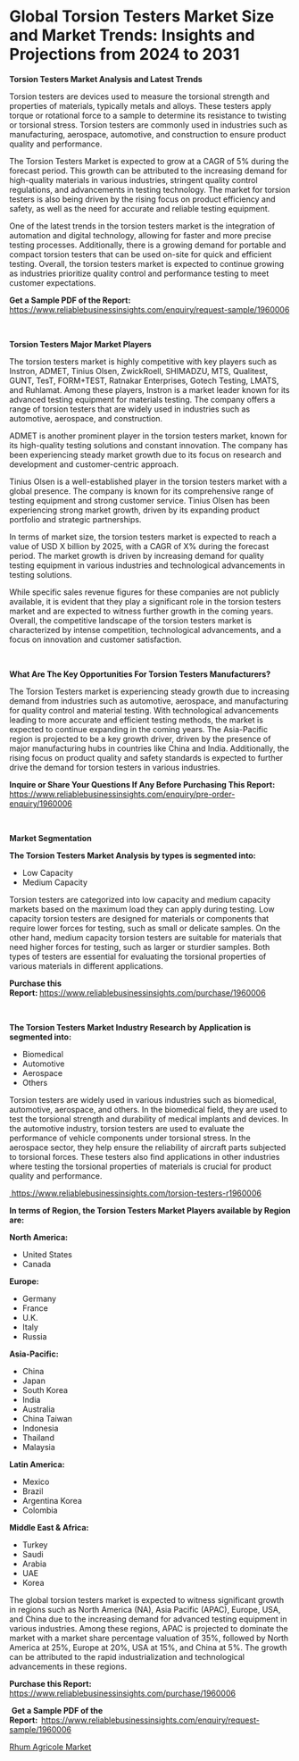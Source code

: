 <p><h1>Global Torsion Testers Market Size and Market Trends: Insights and Projections from 2024 to 2031</h1></p><p><strong>Torsion Testers Market Analysis and Latest Trends</strong></p>
<p><p>Torsion testers are devices used to measure the torsional strength and properties of materials, typically metals and alloys. These testers apply torque or rotational force to a sample to determine its resistance to twisting or torsional stress. Torsion testers are commonly used in industries such as manufacturing, aerospace, automotive, and construction to ensure product quality and performance.</p><p>The Torsion Testers Market is expected to grow at a CAGR of 5% during the forecast period. This growth can be attributed to the increasing demand for high-quality materials in various industries, stringent quality control regulations, and advancements in testing technology. The market for torsion testers is also being driven by the rising focus on product efficiency and safety, as well as the need for accurate and reliable testing equipment.</p><p>One of the latest trends in the torsion testers market is the integration of automation and digital technology, allowing for faster and more precise testing processes. Additionally, there is a growing demand for portable and compact torsion testers that can be used on-site for quick and efficient testing. Overall, the torsion testers market is expected to continue growing as industries prioritize quality control and performance testing to meet customer expectations.</p></p>
<p><strong>Get a Sample PDF of the Report:&nbsp;</strong> <a href="https://www.reliablebusinessinsights.com/enquiry/request-sample/1960006">https://www.reliablebusinessinsights.com/enquiry/request-sample/1960006</a></p>
<p>&nbsp;</p>
<p><strong>Torsion Testers Major Market Players</strong></p>
<p><p>The torsion testers market is highly competitive with key players such as Instron, ADMET, Tinius Olsen, ZwickRoell, SHIMADZU, MTS, Qualitest, GUNT, TesT, FORM+TEST, Ratnakar Enterprises, Gotech Testing, LMATS, and Ruhlamat. Among these players, Instron is a market leader known for its advanced testing equipment for materials testing. The company offers a range of torsion testers that are widely used in industries such as automotive, aerospace, and construction.</p><p>ADMET is another prominent player in the torsion testers market, known for its high-quality testing solutions and constant innovation. The company has been experiencing steady market growth due to its focus on research and development and customer-centric approach.</p><p>Tinius Olsen is a well-established player in the torsion testers market with a global presence. The company is known for its comprehensive range of testing equipment and strong customer service. Tinius Olsen has been experiencing strong market growth, driven by its expanding product portfolio and strategic partnerships.</p><p>In terms of market size, the torsion testers market is expected to reach a value of USD X billion by 2025, with a CAGR of X% during the forecast period. The market growth is driven by increasing demand for quality testing equipment in various industries and technological advancements in testing solutions.</p><p>While specific sales revenue figures for these companies are not publicly available, it is evident that they play a significant role in the torsion testers market and are expected to witness further growth in the coming years. Overall, the competitive landscape of the torsion testers market is characterized by intense competition, technological advancements, and a focus on innovation and customer satisfaction.</p></p>
<p>&nbsp;</p>
<p><strong>What Are The Key Opportunities For Torsion Testers Manufacturers?</strong></p>
<p><p>The Torsion Testers market is experiencing steady growth due to increasing demand from industries such as automotive, aerospace, and manufacturing for quality control and material testing. With technological advancements leading to more accurate and efficient testing methods, the market is expected to continue expanding in the coming years. The Asia-Pacific region is projected to be a key growth driver, driven by the presence of major manufacturing hubs in countries like China and India. Additionally, the rising focus on product quality and safety standards is expected to further drive the demand for torsion testers in various industries.</p></p>
<p><strong>Inquire or Share Your Questions If Any Before Purchasing This Report:</strong> <a href="https://www.reliablebusinessinsights.com/enquiry/pre-order-enquiry/1960006">https://www.reliablebusinessinsights.com/enquiry/pre-order-enquiry/1960006</a></p>
<p>&nbsp;</p>
<p><strong>Market Segmentation</strong></p>
<p><strong>The Torsion Testers Market Analysis by types is segmented into:</strong></p>
<p><ul><li>Low Capacity</li><li>Medium Capacity</li></ul></p>
<p><p>Torsion testers are categorized into low capacity and medium capacity markets based on the maximum load they can apply during testing. Low capacity torsion testers are designed for materials or components that require lower forces for testing, such as small or delicate samples. On the other hand, medium capacity torsion testers are suitable for materials that need higher forces for testing, such as larger or sturdier samples. Both types of testers are essential for evaluating the torsional properties of various materials in different applications.</p></p>
<p><strong>Purchase this Report:&nbsp;</strong><a href="https://www.reliablebusinessinsights.com/purchase/1960006">https://www.reliablebusinessinsights.com/purchase/1960006</a></p>
<p>&nbsp;</p>
<p><strong>The Torsion Testers Market Industry Research by Application is segmented into:</strong></p>
<p><ul><li>Biomedical</li><li>Automotive</li><li>Aerospace</li><li>Others</li></ul></p>
<p><p>Torsion testers are widely used in various industries such as biomedical, automotive, aerospace, and others. In the biomedical field, they are used to test the torsional strength and durability of medical implants and devices. In the automotive industry, torsion testers are used to evaluate the performance of vehicle components under torsional stress. In the aerospace sector, they help ensure the reliability of aircraft parts subjected to torsional forces. These testers also find applications in other industries where testing the torsional properties of materials is crucial for product quality and performance.</p></p>
<p><a href="https://www.reliablebusinessinsights.com/torsion-testers-r1960006">&nbsp;https://www.reliablebusinessinsights.com/torsion-testers-r1960006</a></p>
<p><strong>In terms of Region, the Torsion Testers Market Players available by Region are:</strong></p>
<p>
    <p> <strong> North America: </strong>
        <ul>
            <li>United States</li>
            <li>Canada</li>
        </ul>
        </p> 
    <p> <strong> Europe: </strong>
        <ul>
            <li>Germany</li>
            <li>France</li>
            <li>U.K.</li>
            <li>Italy</li>
            <li>Russia</li>
        </ul>
        </p> 
    <p> <strong> Asia-Pacific: </strong>
        <ul>
            <li>China</li>
            <li>Japan</li>
            <li>South Korea</li>
            <li>India</li>
            <li>Australia</li>
            <li>China Taiwan</li>
            <li>Indonesia</li>
            <li>Thailand</li>
            <li>Malaysia</li>
        </ul>
        </p> 
    <p> <strong> Latin America: </strong>
        <ul>
            <li>Mexico</li>
            <li>Brazil</li>
            <li>Argentina Korea</li>
            <li>Colombia</li>
        </ul>
        </p> 
    <p> <strong> Middle East & Africa: </strong>
        <ul>
            <li>Turkey</li>
            <li>Saudi</li>
            <li>Arabia</li>
            <li>UAE</li>
            <li>Korea</li>
        </ul>
    </p>
    </p>
<p><p>The global torsion testers market is expected to witness significant growth in regions such as North America (NA), Asia Pacific (APAC), Europe, USA, and China due to the increasing demand for advanced testing equipment in various industries. Among these regions, APAC is projected to dominate the market with a market share percentage valuation of 35%, followed by North America at 25%, Europe at 20%, USA at 15%, and China at 5%. The growth can be attributed to the rapid industrialization and technological advancements in these regions.</p></p>
<p><strong>Purchase this Report: </strong><a href="https://www.reliablebusinessinsights.com/purchase/1960006">https://www.reliablebusinessinsights.com/purchase/1960006</a></p>
<p>&nbsp;<strong>Get a Sample PDF of the Report:&nbsp;&nbsp;</strong><a href="https://www.reliablebusinessinsights.com/enquiry/request-sample/1960006">https://www.reliablebusinessinsights.com/enquiry/request-sample/1960006</a></p>
<p><strong></strong></p>
<p><p><a href="https://github.com/ZackaryHalvorson2023/Market-Research-Report-List-1/blob/main/rhum-agricole-market.md">Rhum Agricole Market</a></p></p>